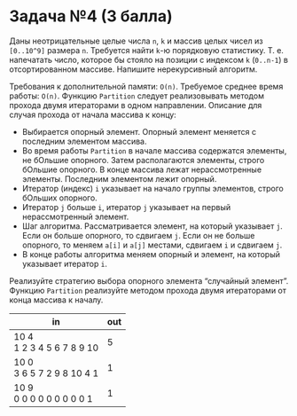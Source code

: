 # Задача №4 (3 балла)
Даны неотрицательные целые числа `n`, `k` и массив целых чисел из `[0..10^9]` размера `n`. Требуется найти `k`-ю
порядковую статистику. Т. е. напечатать число, которое бы стояло на позиции с индексом `k` (`0..n-1`) в отсортированном
массиве. Напишите нерекурсивный алгоритм.

Требования к дополнительной памяти: `O(n)`. Требуемое среднее время работы: `O(n)`. Функцию `Partition` следует
реализовывать методом прохода двумя итераторами в одном направлении. Описание для случая прохода от начала массива к
концу:

* Выбирается опорный элемент. Опорный элемент меняется с последним элементом массива.
* Во время работы `Partition` в начале массива содержатся элементы, не бОльшие опорного. Затем располагаются
элементы, строго бОльшие опорного. В конце массива лежат нерассмотренные элементы. Последним элементом лежит опорный.
* Итератор (индекс) `i` указывает на начало группы элементов, строго бОльших опорного.
* Итератор `j` больше `i`, итератор `j` указывает на первый нерассмотренный элемент.
* Шаг алгоритма. Рассматривается элемент, на который указывает `j`. Если он больше опорного, то сдвигаем `j`. Если он не
больше опорного, то меняем `a[i]` и `a[j]` местами, сдвигаем `i` и сдвигаем `j`.
* В конце работы алгоритма меняем опорный и элемент, на который указывает итератор `i`.

Реализуйте стратегию выбора опорного элемента “случайный элемент”. Функцию `Partition` реализуйте методом прохода двумя
итераторами от конца массива к началу.

| in | out |
|----|-----|
| 10 4<br>1 2 3 4 5 6 7 8 9 10 | 5 |
| 10 0<br>3 6 5 7 2 9 8 10 4 1 | 1 |
| 10 9<br>0 0 0 0 0 0 0 0 0 1 | 1 |
